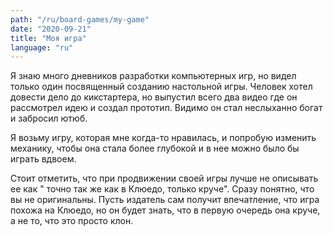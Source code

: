 ```yaml
---
path: "/ru/board-games/my-game"
date: "2020-09-21"
title: "Моя игра"
language: "ru"
---
```


Я знаю много дневников разработки компьютерных игр, но видел только один посвященный созданию настольной игры. Человек хотел довести дело до кикстартера, но выпустил всего два видео где он рассмотрел идею и создал прототип. Видимо он стал неслыханно богат и забросил ютюб.

Я возьму игру, которая мне когда-то нравилась, и попробую изменить механику, чтобы она стала более глубокой и в нее можно было бы играть вдвоем.

Стоит отметить, что при продвижении своей игры лучше не описывать ее как " точно так же как в Клюедо, только круче". Сразу понятно, что вы не оригинальны. Пусть издатель сам получит впечатление, что игра похожа на Клюедо, но он будет знать, что в первую очередь она круче, а не то, что это просто клон.